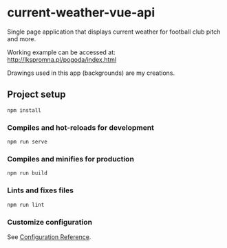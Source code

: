# current-weather-vue-api
Single page application that displays current weather for football club pitch and more.

Working example can be accessed at: <a href="http://lkspromna.pl/pogoda/index.html">http://lkspromna.pl/pogoda/index.html</a>

Drawings used in this app (backgrounds) are my creations.

## Project setup
```
npm install
```

### Compiles and hot-reloads for development
```
npm run serve
```

### Compiles and minifies for production
```
npm run build
```

### Lints and fixes files
```
npm run lint
```

### Customize configuration
See [Configuration Reference](https://cli.vuejs.org/config/).
